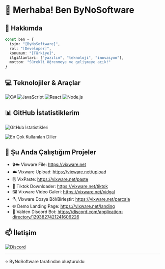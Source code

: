 # 👋 Merhaba! Ben ByNoSoftware

## 🚀 Hakkımda

```typescript
const ben = {
  isim: "[ByNoSoftware]",
  rol: "[Developer]",
  konumum: "[Türkiye]",
  ilgiAlanlari: ["yazılım", "teknoloji", "inovasyon"],
  mottom: "Sürekli öğrenmeye ve gelişmeye açık!"
}
```

## 💻 Teknolojiler & Araçlar

![C#](https://img.shields.io/badge/-CSharp-black?style=flat-square&logo=c#)
![JavaScript](https://img.shields.io/badge/-JavaScript-black?style=flat-square&logo=javascript)
![React](https://img.shields.io/badge/-React-black?style=flat-square&logo=react)
![Node.js](https://img.shields.io/badge/-Node.js-black?style=flat-square&logo=Node.js)
<!-- Kullandığınız teknolojilere göre güncelleyin -->

## 📊 GitHub İstatistiklerim

![GitHub İstatistikleri](https://github-readme-stats.vercel.app/api?username=ByNoSoftware&show_icons=true&theme=radical)

![En Çok Kullanılan Diller](https://github-readme-stats.vercel.app/api/top-langs/?username=ByNoSoftware&layout=compact&theme=radical)

## 🌱 Şu Anda Çalıştığım Projeler
- 🔒☁️ Vixware File: https://vixware.net
- ☁️ Vixware Upload: https://vixware.net/upload
- 🗒️ VixPaste: https://vixware.net/paste
- 📱 Tiktok Downloader: https://vixware.net/tiktok
- 🖼️ Vixware Video Galeri: https://vixware.net/vidgal
- 🪓 Vixware Dosya Böl/Birleştir: https://vixware.net/parcala
- 🌐 Demo Landing Page: https://vixware.net/landing
- 🤖 Valden Discord Bot: https://discord.com/application-directory/1293827421241606226

## 📫 İletişim

[![Discord](https://img.shields.io/badge/-Discord-darkblue?style=flat-square&logo=Discord&logoColor=white)](https://discord.com/users/282606431486607372)

---

⭐️ ByNoSoftware tarafından oluşturuldu
